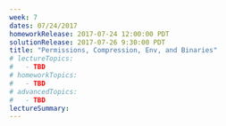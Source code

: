 ```yaml
---
week: 7
dates: 07/24/2017
homeworkRelease: 2017-07-24 12:00:00 PDT
solutionRelease: 2017-07-26 9:30:00 PDT
title: "Permissions, Compression, Env, and Binaries"
# lectureTopics:
#   - TBD
# homeworkTopics:
#   - TBD
# advancedTopics:
#   - TBD
lectureSummary:
---
```

